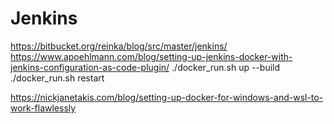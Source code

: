 # Jenkins
https://bitbucket.org/reinka/blog/src/master/jenkins/
https://www.apoehlmann.com/blog/setting-up-jenkins-docker-with-jenkins-configuration-as-code-plugin/
./docker_run.sh up --build
./docker_run.sh restart

https://nickjanetakis.com/blog/setting-up-docker-for-windows-and-wsl-to-work-flawlessly
